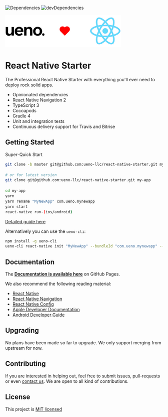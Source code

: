 ![Dependencies](https://david-dm.org/ueno-llc/react-native-starter/status.svg) ![devDependencies](https://david-dm.org/ueno-llc/react-native-starter/dev-status.svg)

![Ueno](/docs/images/_ueno-loves-react.png)

# React Native Starter

The Professional React Native Starter with everything you'll ever need to deploy rock solid apps.

- Opinionated dependencies
- React Native Navigation 2
- TypeScript 3
- Cocoapods
- Gradle 4
- Unit and integration tests
- Continuous delivery support for Travis and Bitrise

## Getting Started

Super-Quick Start

```bash
git clone -b master git@github.com:ueno-llc/react-native-starter.git my-app

# or for latest version
git clone git@github.com:ueno-llc/react-native-starter.git my-app

cd my-app
yarn
yarn rename "MyNewApp" com.ueno.mynewapp
yarn start
react-native run-(ios/android)
```

[Detailed guide here](https://ueno-llc.github.io/react-native-starter/#/INSTALLATION)

Alternatively you can use the `ueno-cli`:

```bash
npm install -g ueno-cli
ueno-cli react-native init "MyNewApp" --bundleId "com.ueno.mynewapp" --next
```

## Documentation

The **[Documentation is available here](https://ueno-llc.github.io/react-native-starter)** on GitHub Pages.

We also recommend the following reading material:
 - [React Native](https://facebook.github.io/react-native/)
 - [React Native Navigation](https://wix.github.io/react-native-navigation/)
 - [React Native Config](https://github.com/luggit/react-native-config)
 - [Apple Developer Documentation](https://developer.apple.com/documentation/)
 - [Android Developer Guide](https://developer.android.com/guide/index.html)

## Upgrading

No plans have been made so far to upgrade. We only support merging from upstream for now.

## Contributing

If you are interested in helping out, feel free to submit issues, pull-requests or even [contact us](mailto:birkir@ueno.co). We are open to all kind of contributions.

## License

This project is [MIT licensed](/LICENSE.md)

